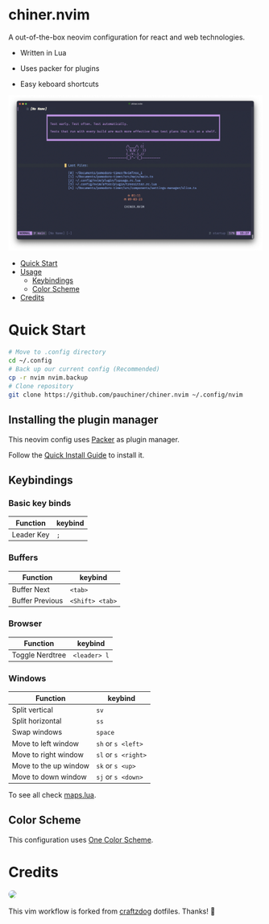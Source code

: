 # chiner.nvim

A out-of-the-box neovim configuration for react and web technologies.

- Written in Lua

- Uses packer for plugins
- Easy keboard shortcuts

<img width="1200px" alt="A preview of the neovim configuration" src="images/img1.png">



- [Quick Start](#quickstart)
- [Usage](#Usage)
  - [Keybindings](#keybindings)
  - [Color Scheme](#colorscheme)
- [Credits](#credits)


# Quick Start

```bash
# Move to .config directory
cd ~/.config
# Back up our current config (Recommended)
cp -r nvim nvim.backup
# Clone repository
git clone https://github.com/pauchiner/chiner.nvim ~/.config/nvim
```
## Installing the plugin manager
This neovim config uses [Packer](https://github.com/wbthomason/packer.nvim) as plugin manager.

Follow the [Quick Install Guide](https://github.com/wbthomason/packer.nvim#quickstart) to install it.

## Keybindings

### Basic key binds

|  Function       |  keybind      |
|-----------------|---------------|
| Leader Key      |      `;`      |

### Buffers

|  Function       |  keybind      |
|-----------------|---------------|
| Buffer Next     |`<tab>`        |
| Buffer Previous |`<Shift> <tab>`|

### Browser

|  Function       |  keybind      |
|-----------------|---------------|
| Toggle Nerdtree | `<leader> l`  |

### Windows


|  Function             |  keybind          |
|-----------------------|-------------------|
| Split vertical        |    `sv`           |
| Split horizontal      |    `ss`           |
| Swap windows          |   `space`         |
| Move to left window   | `sh` or `s <left>`| 
| Move to right window  |`sl` or `s <right>`|  
| Move to the up window |`sk` or `s <up>`   |  
| Move to down window   |`sj` or `s <down>` |  


To see all check [maps.lua](https://github.com/pauchiner/chiner.nvim/blob/main/lua/maps.lua).

## Color Scheme

This configuration uses [One Color Scheme](https://github.com/joshdick/onedark.vim).

# Credits

<img style="border-radius: 50%" width='90px' src="https://avatars.githubusercontent.com/u/1332805?v=4">

This vim workflow is forked from [craftzdog](https://github.com/craftzdog/dotfiles-public) dotfiles. Thanks! 🙏
